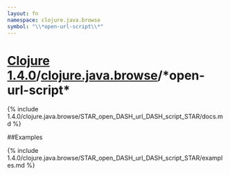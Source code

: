 ```yaml
---
layout: fn
namespace: clojure.java.browse
symbol: "\\*open-url-script\\*"
---
```


# [Clojure 1.4.0](../../)/[clojure.java.browse](../)/\*open-url-script\*

{% include 1.4.0/clojure.java.browse/STAR_open_DASH_url_DASH_script_STAR/docs.md %}

##Examples

{% include 1.4.0/clojure.java.browse/STAR_open_DASH_url_DASH_script_STAR/examples.md %}

